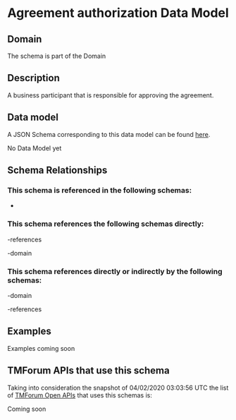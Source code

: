# Agreement authorization Data Model

## Domain

The  schema is part of the  Domain

## Description

A business participant that is responsible for approving the agreement.

## Data model

A JSON Schema corresponding to this data model can be found
[here](https://github.com/tmforum-rand/schemas/blob/candidates/EngagedParty/AgreementAuthorization.schema.json).

No Data Model yet

## Schema Relationships

### This schema is referenced in the following schemas:

-

### This schema references the following schemas directly:

-references

-domain

### This schema references directly or indirectly by the following schemas:

-domain

-references



## Examples

Examples coming soon

## TMForum APIs that use this schema

Taking into consideration the snapshot of 04/02/2020 03:03:56 UTC the list of [TMForum Open APIs](https://www.tmforum.org/open-apis/) that uses this schemas is:

Coming soon